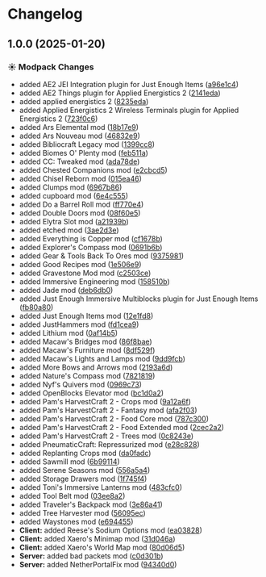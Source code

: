 # Changelog

## 1.0.0 (2025-01-20)


### ☀ Modpack Changes

* added AE2 JEI Integration plugin for Just Enough Items ([a96e1c4](https://github.com/JaronZ/asdhell/commit/a96e1c4f0b78e5ef0b25f757ea4615d66cdbcd58))
* added AE2 Things plugin for Applied Energistics 2 ([2141eda](https://github.com/JaronZ/asdhell/commit/2141eda03016831af76adef3e2ba53f63c89e3b4))
* added applied energistics 2 ([8235eda](https://github.com/JaronZ/asdhell/commit/8235edae1699043533cb33385d5290418f163b1c))
* added Applied Energistics 2 Wireless Terminals plugin for Applied Energistics 2 ([723f0c6](https://github.com/JaronZ/asdhell/commit/723f0c671a6e2d75c7b12cf0720ecc833503397e))
* added Ars Elemental mod ([18b17e9](https://github.com/JaronZ/asdhell/commit/18b17e9595fa790d4a7fd45a8c349b5ec1c75484))
* added Ars Nouveau mod ([46832e9](https://github.com/JaronZ/asdhell/commit/46832e9aeb03f4707c10384571d04a488c0e332c))
* added Bibliocraft Legacy mod ([1399cc8](https://github.com/JaronZ/asdhell/commit/1399cc8cd348e8ce1a373f9abd8da8aae219618a))
* added Biomes O' Plenty mod ([feb511a](https://github.com/JaronZ/asdhell/commit/feb511af880df991caefe0e958a74f6a737b3755))
* added CC: Tweaked mod ([ada78de](https://github.com/JaronZ/asdhell/commit/ada78dedeca044f9ce9a86f8785f4dd65cce3429))
* added Chested Companions mod ([e2cbcd5](https://github.com/JaronZ/asdhell/commit/e2cbcd5b3cec1896a14fbbfa8993da1d821538c6))
* added Chisel Reborn mod ([015ea46](https://github.com/JaronZ/asdhell/commit/015ea4606fd0dd3f4fbf85e83559a8504d5d839f))
* added Clumps mod ([6967b86](https://github.com/JaronZ/asdhell/commit/6967b865b758499b3c54b9655ee79665282599d4))
* added cupboard mod ([6e4c555](https://github.com/JaronZ/asdhell/commit/6e4c5551bdc8d0f8139ff1e8bb00be32b36c2dde))
* added Do a Barrel Roll mod ([ff770e4](https://github.com/JaronZ/asdhell/commit/ff770e4b30ab7a0c61b981b70080cc7709297318))
* added Double Doors mod ([08f60e5](https://github.com/JaronZ/asdhell/commit/08f60e5666ff29c8ce17d863b905d13f539bd956))
* added Elytra Slot mod ([a21939b](https://github.com/JaronZ/asdhell/commit/a21939ba3f8bfa748615bffccc0686fb5c1d1f0e))
* added etched mod ([3ae2d3e](https://github.com/JaronZ/asdhell/commit/3ae2d3e10de3169945042bcbda5b3ebf975ca1c6))
* added Everything is Copper mod ([cf1678b](https://github.com/JaronZ/asdhell/commit/cf1678beb9bd2cd3d791f246ced7ad401a433601))
* added Explorer's Compass mod ([0691b6b](https://github.com/JaronZ/asdhell/commit/0691b6b32e17466d1b5e72ab175f3ce7fce3f5b2))
* added Gear & Tools Back To Ores mod ([9375981](https://github.com/JaronZ/asdhell/commit/9375981bf14eb001f498f23b5089c66bf03f6b28))
* added Good Recipes mod ([1e506e9](https://github.com/JaronZ/asdhell/commit/1e506e9615be49bf6a84c2c65e04bf6ccd917686))
* added Gravestone Mod mod ([c2503ce](https://github.com/JaronZ/asdhell/commit/c2503ced2038fb61d2f1a412986fa6db876eca8c))
* added Immersive Engineering mod ([158510b](https://github.com/JaronZ/asdhell/commit/158510bf139b354ef90f2b35537d5d0514130d7a))
* added Jade mod ([deb6db0](https://github.com/JaronZ/asdhell/commit/deb6db06b39f7b662e73c072c607049d40a993bf))
* added Just Enough Immersive Multiblocks plugin for Just Enough Items ([fb80a80](https://github.com/JaronZ/asdhell/commit/fb80a807b3a9ef8587dfb42fbaece71c3513a6dd))
* added Just Enough Items mod ([12e1fd8](https://github.com/JaronZ/asdhell/commit/12e1fd8e5fa42f80a6865127baf4bb85b3ba8058))
* added JustHammers mod ([fd1cea9](https://github.com/JaronZ/asdhell/commit/fd1cea9e26fe00dff10268bb0ca7feea993da25a))
* added Lithium mod ([0af14b5](https://github.com/JaronZ/asdhell/commit/0af14b55fc0773963b83302c63d3e01022606dc9))
* added Macaw's Bridges mod ([86f8bae](https://github.com/JaronZ/asdhell/commit/86f8bae2e1801c8feb85b2ddc543e19b3a33924f))
* added Macaw's Furniture mod ([8df529f](https://github.com/JaronZ/asdhell/commit/8df529f3d5b6a4d699e554ff725c13ec5a1017ba))
* added Macaw's Lights and Lamps mod ([9dd9fcb](https://github.com/JaronZ/asdhell/commit/9dd9fcbef4f126220e75fe7fac9f06615fd2fc5d))
* added More Bows and Arrows mod ([2193a6d](https://github.com/JaronZ/asdhell/commit/2193a6dc9847492de2ff9786fc0105f7ed5dac1d))
* added Nature's Compass mod ([7821819](https://github.com/JaronZ/asdhell/commit/782181989c8dd625e9b79dc6aceb66b98d6f4696))
* added Nyf's Quivers mod ([0969c73](https://github.com/JaronZ/asdhell/commit/0969c73ab5e3e90d9e4ec1a6af54706aed3a08f8))
* added OpenBlocks Elevator mod ([bc1d0a2](https://github.com/JaronZ/asdhell/commit/bc1d0a2c2dd9c32ab56dd6f3fadba3d5a09155cf))
* added Pam's HarvestCraft 2 - Crops mod ([9a12a6f](https://github.com/JaronZ/asdhell/commit/9a12a6fedf524d845cac95feb1bd9dca65ac3ab0))
* added Pam's HarvestCraft 2 - Fantasy mod ([afa2f03](https://github.com/JaronZ/asdhell/commit/afa2f0348a8544e89e25a917518274e6bb3600b1))
* added Pam's HarvestCraft 2 - Food Core mod ([787c300](https://github.com/JaronZ/asdhell/commit/787c3001e8da4c4079d0bb5cdefa468129e5e3d0))
* added Pam's HarvestCraft 2 - Food Extended mod ([2cec2a2](https://github.com/JaronZ/asdhell/commit/2cec2a2a755c68cb9f4f338dbc0d29f32c1a5614))
* added Pam's HarvestCraft 2 - Trees mod ([0c8243e](https://github.com/JaronZ/asdhell/commit/0c8243e526d3f83992026d3f3319ef4cfa980f34))
* added PneumaticCraft: Repressurized mod ([e28c828](https://github.com/JaronZ/asdhell/commit/e28c828670f25133c0b2ead3b4fe13104dd09f6c))
* added Replanting Crops mod ([da0fadc](https://github.com/JaronZ/asdhell/commit/da0fadc4eaf2a4b049dcf1d1ae1208af12f04160))
* added Sawmill mod ([6b99114](https://github.com/JaronZ/asdhell/commit/6b991140a99c6a3b626d613ca6abc160690ac878))
* added Serene Seasons mod ([556a5a4](https://github.com/JaronZ/asdhell/commit/556a5a4f1593625abbec7fd55afd7dcb8efc92f2))
* added Storage Drawers mod ([1f745f4](https://github.com/JaronZ/asdhell/commit/1f745f45bf01fa19f835e28fec8bb5dc8bb48342))
* added Toni's Immersive Lanterns mod ([483cfc0](https://github.com/JaronZ/asdhell/commit/483cfc0b56e57bf3281111f5f8a866d1531d6aa8))
* added Tool Belt mod ([03ee8a2](https://github.com/JaronZ/asdhell/commit/03ee8a261151132d3e20eb04023f508068e8bf4f))
* added Traveler's Backpack mod ([3e86a41](https://github.com/JaronZ/asdhell/commit/3e86a41ce929c0d0a9f79767294c8af60569d9da))
* added Tree Harvester mod ([56095ec](https://github.com/JaronZ/asdhell/commit/56095ec4a337c0cd4023eef9cc4e23d24975ae26))
* added Waystones mod ([e694455](https://github.com/JaronZ/asdhell/commit/e6944555dd2770caa4c43ae52e18bb752fa62c21))
* **Client:** added Reese's Sodium Options mod ([ea03828](https://github.com/JaronZ/asdhell/commit/ea03828333b250677e0f702f511eaa587c696f24))
* **Client:** added Xaero's Minimap mod ([31d046a](https://github.com/JaronZ/asdhell/commit/31d046a3b568c94326b8b117df6cff351e6c123c))
* **Client:** added Xaero's World Map mod ([80d06d5](https://github.com/JaronZ/asdhell/commit/80d06d54773cafa07226d89ceb758d77282b0b0f))
* **Server:** added bad packets mod ([c0d301b](https://github.com/JaronZ/asdhell/commit/c0d301bf64550ab27401c705cca5f7bfcc4798a9))
* **Server:** added NetherPortalFix mod ([94340d0](https://github.com/JaronZ/asdhell/commit/94340d02ca889ca0e61cf1f9fa5c77ac33b1bf99))
